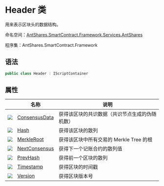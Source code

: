 # Header 类

用来表示区块头的数据结构。

命名空间：[AntShares.SmartContract.Framework.Services.AntShares](../AntShares.md)

程序集：AntShares.SmartContract.Framework

## 语法

```c#
public class Header : IScriptContainer
```

## 属性

|                                          | 名称                                       | 说明                         |
| ---------------------------------------- | ---------------------------------------- | -------------------------- |
| ![](https://i-msdn.sec.s-msft.com/dynimg/IC74937.jpeg) | [ConsensusData](Header/ConsensusData.md) | 获得该区块的共识数据（共识节点生成的伪随机数）    |
| ![](https://i-msdn.sec.s-msft.com/dynimg/IC74937.jpeg) | [Hash](Header/ConsensusData.md)          | 获得该区块的散列                   |
| ![](https://i-msdn.sec.s-msft.com/dynimg/IC74937.jpeg) | [MerkleRoot](Header/MerkleRoot.md)       | 获得该区块中所有交易的 Merkle Tree 的根 |
| ![](https://i-msdn.sec.s-msft.com/dynimg/IC74937.jpeg) | [NextConsensus](Header/NextConsensus.md) | 获得下一个记账合约的散列值              |
| ![](https://i-msdn.sec.s-msft.com/dynimg/IC74937.jpeg) | [PrevHash](Header/PrevHash.md)           | 获得前一个区块的散列                 |
| ![](https://i-msdn.sec.s-msft.com/dynimg/IC74937.jpeg) | [Timestamp](Header/Timestamp.md)         | 获得区块的时间戳                   |
| ![](https://i-msdn.sec.s-msft.com/dynimg/IC74937.jpeg) | [Version](Header/Version.md)             | 获得区块版本号                    |


